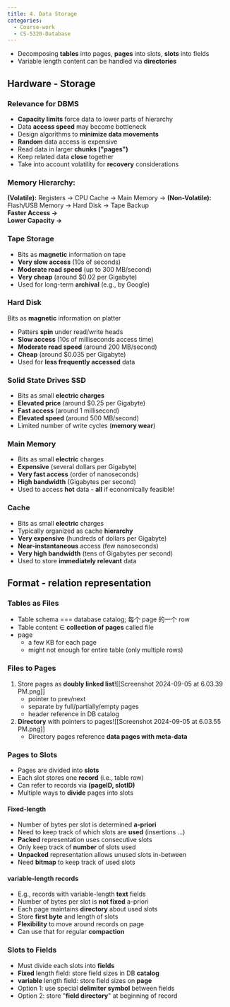 ```yaml
---
title: 4. Data Storage
categories:
  - Course-work
  - CS-5320-Database
---
```


- Decomposing **tables** into pages, **pages** into slots, **slots** into fields
- Variable length content can be handled via **directories**

## Hardware - Storage

### Relevance for DBMS

- **Capacity limits** force data to lower parts of hierarchy
- Data **access speed** may become bottleneck
- Design algorithms to **minimize data movements**
- **Random** data access is expensive
- Read data in larger **chunks ("pages")**
- Keep related data **close** together
- Take into account volatility for **recovery** considerations

### Memory Hierarchy:

**(Volatile):** Registers → CPU Cache → Main Memory → **(Non-Volatile):** Flash/USB Memory → Hard Disk → Tape Backup  
**Faster Access →**  
**Lower Capacity →**

### Tape Storage

- Bits as **magnetic** information on tape
- **Very slow access** (10s of seconds)
- **Moderate read speed** (up to 300 MB/second)
- **Very cheap** (around $0.02 per Gigabyte)
- Used for long-term **archival** (e.g., by Google)

### Hard Disk

Bits as **magnetic** information on platter

- Patters **spin** under read/write heads
- **Slow access** (10s of milliseconds access time)
- **Moderate read speed** (around 200 MB/second)
- **Cheap** (around $0.035 per Gigabyte)
- Used for **less frequently accessed** data

### Solid State Drives SSD

- Bits as small **electric charges**
- **Elevated price** (around $0.25 per Gigabyte)
- **Fast access** (around 1 millisecond)
- **Elevated speed** (around 500 MB/second)
- Limited number of write cycles (**memory wear**)

### Main Memory

- Bits as small **electric** charges
- **Expensive** (several dollars per Gigabyte)
- **Very fast access** (order of nanoseconds)
- **High bandwidth** (Gigabytes per second)
- Used to access **hot** data - **all** if economically feasible!

### Cache

- Bits as small **electric** charges
- Typically organized as cache **hierarchy**
- **Very expensive** (hundreds of dollars per Gigabyte)
- **Near-instantaneous** access (few nanoseconds)
- **Very high bandwidth** (tens of Gigabytes per second)
- Used to store **immediately relevant** data

## Format - relation representation

### Tables as Files

- Table schema === database catalog; 每个 page 的一个 row
- Table content $\in$ **collection of pages** called file
- page
  - a few KB for each page
  - might not enough for entire table (only multiple rows)

### Files to Pages

1. Store pages as **doubly linked list**![[Screenshot 2024-09-05 at 6.03.39 PM.png]]
   - pointer to prev/next
   - separate by full/partially/empty pages
   - header reference in DB catalog
2. **Directory** with pointers to pages![[Screenshot 2024-09-05 at 6.03.55 PM.png]]
   - Directory pages reference **data pages with meta-data**

### Pages to Slots

- Pages are divided into **slots**
- Each slot stores one **record** (i.e., table row)
- Can refer to records via **(pageID, slotID)**
- Multiple ways to **divide** pages into slots

#### **Fixed**-length

- Number of bytes per slot is determined **a-priori**
- Need to keep track of which slots are **used** (insertions ...)
- **Packed** representation uses consecutive slots
- Only keep track of **number** of slots used
- **Unpacked** representation allows unused slots in-between
- Need **bitmap** to keep track of used slots

#### **variable**-length records

- E.g., records with variable-length **text** fields
- Number of bytes per slot is **not fixed** a-priori
- Each page maintains **directory** about used slots
- Store **first byte** and length of slots
- **Flexibility** to move around records on page
- Can use that for regular **compaction**

### Slots to Fields

- Must divide each slots into **fields**
- **Fixed** length field: store field sizes in DB **catalog**
- **variable** length field: store field sizes on **page**
- Option 1: use special **delimiter symbol** between fields
- Option 2: store "**field directory**" at beginning of record
